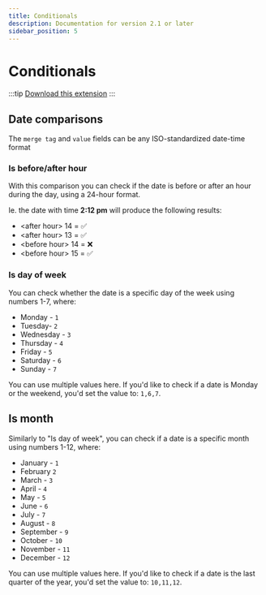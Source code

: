 ```yaml
---
title: Conditionals
description: Documentation for version 2.1 or later
sidebar_position: 5
---
```


# Conditionals

:::tip
[Download this extension](https://bracketspace.com/downloads/notification-conditionals/)
:::

## Date comparisons

The `merge tag` and `value` fields can be any ISO-standardized date-time format

### Is before/after hour

With this comparison you can check if the date is before or after an hour during the day, using a 24-hour format.

Ie. the date with time **2:12 pm** will produce the following results:

* \<after hour> 14 = ✅
* \<after hour> 13 = ✅
* \<before hour> 14 = ❌
* \<before hour> 15 = ✅

### Is day of week

You can check whether the date is a specific day of the week using numbers 1-7, where:

* Monday - `1`
* Tuesday- `2`
* Wednesday - `3`
* Thursday - `4`
* Friday - `5`
* Saturday - `6`
* Sunday - `7`

You can use multiple values here. If you'd like to check if a date is Monday or the weekend, you'd set the value to: `1,6,7`.

## Is month

Similarly to "Is day of week", you can check if a date is a specific month using numbers 1-12, where:

* January - `1`
* February `2`
* March - `3`
* April - `4`
* May - `5`
* June - `6`
* July - `7`
* August - `8`
* September - `9`
* October - `10`
* November - `11`
* December - `12`

You can use multiple values here. If you'd like to check if a date is the last quarter of the year, you'd set the value to: `10,11,12`.